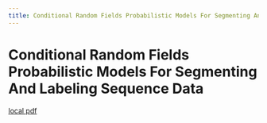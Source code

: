 ```yaml
---
title: Conditional Random Fields Probabilistic Models For Segmenting And Labeling Sequence Data
---
```


# Conditional Random Fields Probabilistic Models For Segmenting And Labeling Sequence Data

[local pdf](../../../pdfs/conditional-random-fields-probabilistic-models-for-segmenting-and-labeling-sequence-data.pdf)
